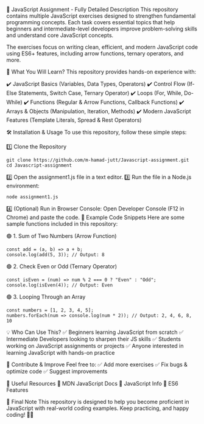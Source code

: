 🚀 JavaScript Assignment - Fully Detailed Description
This repository contains multiple JavaScript exercises designed to strengthen fundamental programming concepts. Each task covers essential topics that help beginners and intermediate-level developers improve problem-solving skills and understand core JavaScript concepts.

The exercises focus on writing clean, efficient, and modern JavaScript code using ES6+ features, including arrow functions, ternary operators, and more.

📌 What You Will Learn?
This repository provides hands-on experience with:

✔️ JavaScript Basics (Variables, Data Types, Operators)
✔️ Control Flow (If-Else Statements, Switch Case, Ternary Operator)
✔️ Loops (For, While, Do-While)
✔️ Functions (Regular & Arrow Functions, Callback Functions)
✔️ Arrays & Objects (Manipulation, Iteration, Methods)
✔️ Modern JavaScript Features (Template Literals, Spread & Rest Operators)

🛠️ Installation & Usage
To use this repository, follow these simple steps:

1️⃣ Clone the Repository

    git clone https://github.com/m-hamad-jutt/Javascript-assignment.git
    cd Javascript-assignment

2️⃣ Open the assignment1.js file in a text editor.
3️⃣ Run the file in a Node.js environment:

    node assignment1.js

4️⃣ (Optional) Run in Browser Console: Open Developer Console (F12 in Chrome) and paste the code.
🚀 Example Code Snippets
Here are some sample functions included in this repository:

🟢 1. Sum of Two Numbers (Arrow Function)

    const add = (a, b) => a + b;
    console.log(add(5, 3)); // Output: 8

🟢 2. Check Even or Odd (Ternary Operator)

    const isEven = (num) => num % 2 === 0 ? "Even" : "Odd";
    console.log(isEven(4)); // Output: Even

🟢 3. Looping Through an Array

    const numbers = [1, 2, 3, 4, 5];
    numbers.forEach(num => console.log(num * 2)); // Output: 2, 4, 6, 8, 10

💡 Who Can Use This?
✅ Beginners learning JavaScript from scratch
✅ Intermediate Developers looking to sharpen their JS skills
✅ Students working on JavaScript assignments or projects
✅ Anyone interested in learning JavaScript with hands-on practice

📜 Contribute & Improve
Feel free to:
✅ Add more exercises
✅ Fix bugs & optimize code
✅ Suggest improvements

🔗 Useful Resources
📖 MDN JavaScript Docs
📖 JavaScript Info
📖 ES6 Features

🎯 Final Note
This repository is designed to help you become proficient in JavaScript with real-world coding examples. Keep practicing, and happy coding! 🚀🔥



